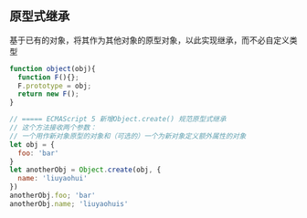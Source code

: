 
## 原型式继承
基于已有的对象，将其作为其他对象的原型对象，以此实现继承，而不必自定义类型
```js
function object(obj){
  function F(){};
  F.prototype = obj;
  return new F();
}

// ===== ECMAScript 5 新增Object.create() 规范原型式继承
// 这个方法接收两个参数：
// 一个用作新对象原型的对象和（可选的）一个为新对象定义额外属性的对象
let obj = {
  foo: 'bar'
}
let anotherObj = Object.create(obj, {
  name: 'liuyaohui'
})
anotherObj.foo; 'bar'
anotherObj.name; 'liuyaohuis'
```